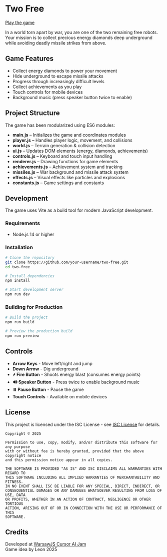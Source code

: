 # Two Free

[Play the game](https://twofree.tuhaj.pl/)

In a world torn apart by war, you are one of the two remaining free robots. Your mission is to collect precious energy diamonds deep underground while avoiding deadly missile strikes from above.

## Game Features

- Collect energy diamonds to power your movement
- Hide underground to escape missile attacks
- Progress through increasingly difficult levels
- Collect achievements as you play
- Touch controls for mobile devices
- Background music (press speaker button twice to enable)

## Project Structure

The game has been modularized using ES6 modules:

- **main.js** – Initializes the game and coordinates modules
- **player.js** – Handles player logic, movement, and collisions
- **world.js** – Terrain generation & collision detection
- **ui.js** – Updates DOM elements (energy, diamonds, achievements)
- **controls.js** – Keyboard and touch input handling
- **renderer.js** – Drawing functions for game elements
- **achievements.js** – Achievement system and tracking
- **missiles.js** – War background and missile attack system
- **effects.js** – Visual effects like particles and explosions
- **constants.js** – Game settings and constants

## Development

The game uses Vite as a build tool for modern JavaScript development.

### Requirements

- Node.js 14 or higher

### Installation

```bash
# Clone the repository
git clone https://github.com/your-username/two-free.git
cd two-free

# Install dependencies
npm install

# Start development server
npm run dev
```

### Building for Production

```bash
# Build the project
npm run build

# Preview the production build
npm run preview
```

## Controls

- **Arrow Keys** - Move left/right and jump
- **Down Arrow** - Dig underground
- **⚡ Fire Button** - Shoots energy blast (consumes energy points)
- **🔊 Speaker Button** - Press twice to enable background music
- **⏸️ Pause Button** - Pause the game
- **Touch Controls** - Available on mobile devices

## License

This project is licensed under the ISC License - see [ISC License](https://www.isc.org/licenses/) for details.

```text
Copyright © 2025

Permission to use, copy, modify, and/or distribute this software for any purpose 
with or without fee is hereby granted, provided that the above copyright notice 
and this permission notice appear in all copies.

THE SOFTWARE IS PROVIDED "AS IS" AND ISC DISCLAIMS ALL WARRANTIES WITH REGARD TO 
THIS SOFTWARE INCLUDING ALL IMPLIED WARRANTIES OF MERCHANTABILITY AND FITNESS. 
IN NO EVENT SHALL ISC BE LIABLE FOR ANY SPECIAL, DIRECT, INDIRECT, OR 
CONSEQUENTIAL DAMAGES OR ANY DAMAGES WHATSOEVER RESULTING FROM LOSS OF USE, DATA 
OR PROFITS, WHETHER IN AN ACTION OF CONTRACT, NEGLIGENCE OR OTHER TORTIOUS 
ACTION, ARISING OUT OF OR IN CONNECTION WITH THE USE OR PERFORMANCE OF THIS 
SOFTWARE.
```

## Credits

Developed at [WarsawJS Cursor AI Jam](https://jam.warsawjs.com/)  
Game idea by Leon 2025
